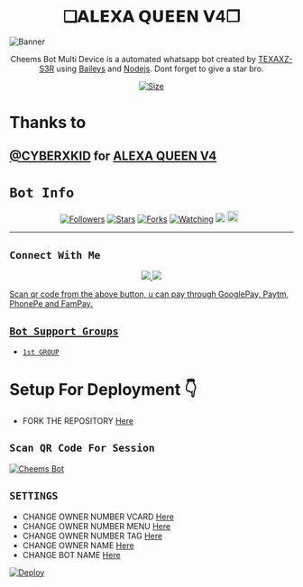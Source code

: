 

<h1 align="center">❏𝗔𝗟𝗘𝗫𝗔 𝗤𝗨𝗘𝗘𝗡 𝗩4❐<br></h1>
<p align="center">

![Banner](91d655a8417b6ec0e62c160794fc33aa.jpg) <br />
</p>

<p align="center">
Cheems Bot Multi Device is a automated whatsapp bot created by <a href="https://github.com/TEXAXZ-S3R" target="_blank">TEXAXZ-S3R</a> using <a href="https://github.com/adiwajshing/Baileys" target="_blank">Baileys</a> and <a href="https://github.com/nodejs" target="_blank">Nodejs</a>. Dont forget to give a star bro.
</p>

<p align="center">
<a href="https://youtu.be/xn9RatOrbuI"><img title="Size" src="https://img.shields.io/badge/Tutorial-Video-green"></a>
</p>

# Thanks to

 [@CYBERXKID](https://github.com/CYBERXKID) for [ALEXA QUEEN V4](https://github.com/CYBERXKID/ALEXA-QUEEN-V4)
------

# ```Bot Info```
<p align="center">
<a href="https://github.com/CYBERXKID/followers"><img title="Followers" src="https://img.shields.io/github/followers/CYBERXKID?color=red&style=flat-square"></a>
<a href="https://github.com/CYBERXKID/ALEXA-QUEEN-V4/stargazers/"><img title="Stars" src="https://img.shields.io/github/stars/CYBERXKID/ ALEXA-QUEEN-V4?color=blue&style=flat-square"></a>
<a href="https://github.com/CYBERXKID/ALEXA-QUEEN-V4/network/members"><img title="Forks" src="https://img.shields.io/github/forks/CYBERXKID-ALEXA-QUEEN-V4?color=red&style=flat-square"></a>
<a href="https://github.com/CYBERXKID/ALEXA-QUEEN-V4/watchers"><img title="Watching" src="https://img.shields.io/github/watchers/CYBERXKID/ALEXA-QUEEN-V4?label=Watchers&color=blue&style=flat-square"></a>
<a href="https://hits.seeyoufarm.com"><img src="https://hits.seeyoufarm.com/api/count/incr/badge.svg?url=https%3A%2F%2Fgithub.com%2CYBERXKID/ALEXA-QUEEN-V4&count_bg=%2379C83D&title_bg=%23555555&icon=probot.svg&icon_color=%2300FF6D&title=hits&edge_flat=false"/></a>
<a href="https://github.com/CYBERXKID/ALEXA-QUEEN-V4/graphs/commit-activity"><img height="20" src="https://img.shields.io/badge/Maintained%3F-yes-green.svg"></a>&nbsp;&nbsp;
</p>
<p align='center'>
    </p>

-------

## ```Connect With Me```
<p align="center">
<a href="https://wa.me/27686881509"><img src="https://img.shields.io/badge/Contact CYBERXKID-25D366?style=for-the-badge&logo=whatsapp&logoColor=white" />
<a href="https://chat.whatsapp.com/KTcdEQw3SDk3s5A7dvJlDS"><img src="https://img.shields.io/badge/Join Official GC-25D366?style=for-the-badge&logo=whatsapp&logoColor=white" />
</p>

<p align="left">
Scan qr code from the above button, u can pay through GooglePay, Paytm, PhonePe and FamPay.
</p>

## ```Bot Support Groups```

- [`1st GROUP`](https://chat.whatsapp.com/KTcdEQw3SDk3s5A7dvJlDS)

# Setup For Deployment 👇

- FORK THE REPOSITORY [Here](https://github.com/CYBERXKID/ALEXA-QUEEN-V4/fork)

## `Scan QR Code For Session`
[![Cheems Bot](https://repl.it/badge/github/quiec/whatsasena)](https://replit.com/@DGXeon/Cheems-Bot-Multi-Device-Qr-Code-Generator?output%20only=1&lite=1#index.js)

## `SETTINGS`

- CHANGE OWNER NUMBER VCARD [Here](https://github.com/CYBERXKID/ALEXA-QUEEN-V4/blob/master/config.js#L44)
- CHANGE OWNER NUMBER MENU [Here](https://github.com/CYBERXKID/ALEXA-QUEEN-V4/blob/master/config.js#L59)
- CHANGE OWNER NUMBER TAG [Here](https://github.com/CYBERXKID/ALEXA-QUEEN-V4/blob/master/config.js#L58)
- CHANGE OWNER NAME [Here](https://github.com/CYBERXKID/ALEXA-QUEEN-V4/blob/master/config.js#L45)
- CHANGE BOT NAME [Here](https://github.com/CYBERXKID/ALEXA-QUEEN-V4/blob/master/config.js#L51)

[![Deploy](https://www.herokucdn.com/deploy/button.svg)](https://heroku.com/deploy?template=https://github.com/CYBERXKID/ALEXA-QUEEN-V4/)


